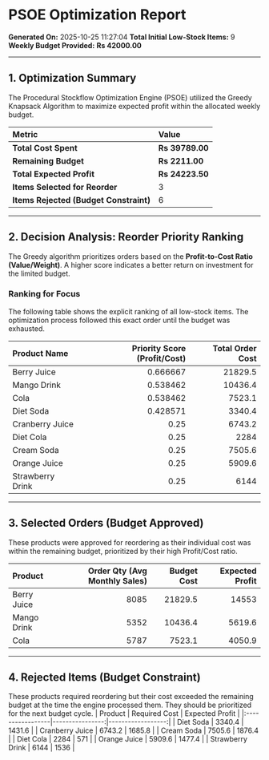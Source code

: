 # PSOE Optimization Report

**Generated On:** 2025-10-25 11:27:04
**Total Initial Low-Stock Items:** 9
**Weekly Budget Provided:** **Rs 42000.00**

---

## 1. Optimization Summary

The Procedural Stockflow Optimization Engine (PSOE) utilized the Greedy Knapsack Algorithm to maximize expected profit within the allocated weekly budget.

|               Metric                   |        Value   |
| :---                                   | :---           |
| **Total Cost Spent**                   | **Rs 39789.00**|
| **Remaining Budget**                   | **Rs 2211.00** |
| **Total Expected Profit**              | **Rs 24223.50**|
| **Items Selected for Reorder**         | 3              |
| **Items Rejected (Budget Constraint)** | 6              |

---

## 2. Decision Analysis: Reorder Priority Ranking

The Greedy algorithm prioritizes orders based on the **Profit-to-Cost Ratio (Value/Weight)**. A higher score indicates a better return on investment for the limited budget.

### Ranking for Focus
The following table shows the explicit ranking of all low-stock items. The optimization process followed this exact order until the budget was exhausted.

| Product Name     |   Priority Score (Profit/Cost) |   Total Order Cost |
|:-----------------|-------------------------------:|-------------------:|
| Berry Juice      |                       0.666667 |            21829.5 |
| Mango Drink      |                       0.538462 |            10436.4 |
| Cola             |                       0.538462 |             7523.1 |
| Diet Soda        |                       0.428571 |             3340.4 |
| Cranberry Juice  |                       0.25     |             6743.2 |
| Diet Cola        |                       0.25     |             2284   |
| Cream Soda       |                       0.25     |             7505.6 |
| Orange Juice     |                       0.25     |             5909.6 |
| Strawberry Drink |                       0.25     |             6144   |

---

## 3. Selected Orders (Budget Approved)

These products were approved for reordering as their individual cost was within the remaining budget, prioritized by their high Profit/Cost ratio.

| Product     |   Order Qty (Avg Monthly Sales) |   Budget Cost |   Expected Profit |
|:------------|--------------------------------:|--------------:|------------------:|
| Berry Juice |                            8085 |       21829.5 |           14553   |
| Mango Drink |                            5352 |       10436.4 |            5619.6 |
| Cola        |                            5787 |        7523.1 |            4050.9 |
---

## 4. Rejected Items (Budget Constraint)

These products required reordering but their cost exceeded the remaining budget at the time the engine processed them. They should be prioritized for the next budget cycle.
| Product          |   Required Cost |   Expected Profit |
|:-----------------|----------------:|------------------:|
| Diet Soda        |          3340.4 |            1431.6 |
| Cranberry Juice  |          6743.2 |            1685.8 |
| Cream Soda       |          7505.6 |            1876.4 |
| Diet Cola        |          2284   |             571   |
| Orange Juice     |          5909.6 |            1477.4 |
| Strawberry Drink |          6144   |            1536   |